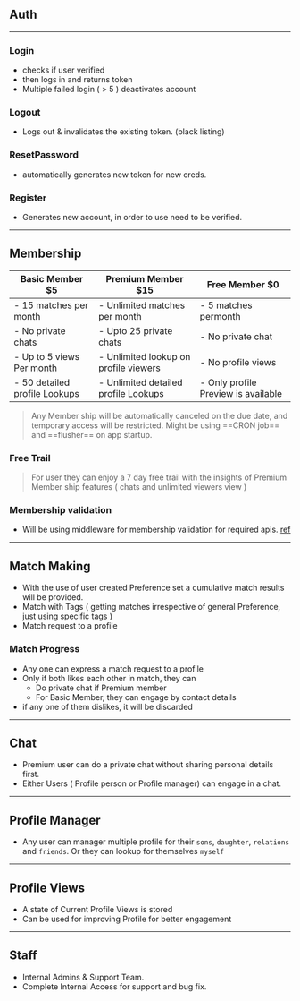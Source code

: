 
## Auth
---
### Login
- checks if user verified 
- then logs in and returns token
- Multiple failed login ( > 5 )  deactivates account
### Logout
- Logs out & invalidates the existing token. (black listing)
### ResetPassword
- automatically generates new token for new creds.
### Register
- Generates new account, in order to use need to be verified. 
---
## Membership

| Basic Member $5               | Premium Member $15                    | Free Member $0                      |
| ----------------------------- | ------------------------------------- | ----------------------------------- |
| - 15 matches per month <br>   | - Unlimited matches per month<br>     | - 5 matches permonth<br>            |
| - No private chats            | - Upto 25 private chats<br>           | - No private chat                   |
| - Up to 5 views Per month<br> | - Unlimited lookup on profile viewers | - No profile views                  |
| - 50 detailed profile Lookups | - Unlimited detailed profile Lookups  | - Only profile Preview is available |
> Any Member ship will be automatically canceled on the due date, and temporary access will be restricted. Might be using ==CRON job== and ==flusher== on app startup.
### Free Trail
> For user they can enjoy a 7 day free trail with the insights of Premium Member ship features ( chats and unlimited viewers view )

### Membership validation
- Will be using middleware for membership validation for required apis. [ref](https://medium.com/@shubhadeepchat/net-core-middleware-explained-8c21bf646700)

---
## Match Making

- With the use of user created Preference set a cumulative match results will be provided.
- Match with Tags ( getting matches irrespective of general Preference, just using specific tags )
- Match request to a profile

### Match Progress
- Any one can express a match request to a profile
- Only if both likes each other in match, they can 
	- Do private chat if Premium member
	- For Basic Member, they can engage by contact details
- if any one of them dislikes, it will be discarded
---
## Chat
-  Premium user can do a private chat without sharing personal details first.
- Either Users ( Profile person or Profile manager) can engage in a chat.

---
## Profile Manager
- Any user can manager multiple profile for their `sons`, `daughter`, `relations` and  `friends`. Or they can lookup for themselves `myself`
---
## Profile Views
- A state of Current Profile Views is stored
- Can be used for improving Profile for better engagement
---
## Staff
- Internal Admins & Support Team.
- Complete Internal Access for support and bug fix.